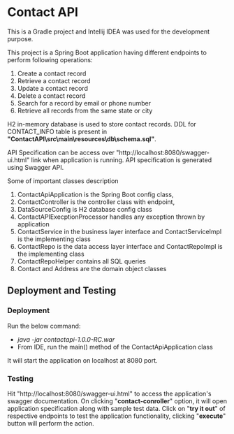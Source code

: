 # Contact API
This is a Gradle project and Intellij IDEA was used for the development purpose. 

This project is a Spring Boot application having different endpoints to perform following operations:
1. Create a contact record
2. Retrieve a contact record
3. Update a contact record
4. Delete a contact record
5. Search for a record by email or phone number
6. Retrieve all records from the same state or city

H2 in-memory database is used to store contact records. DDL for CONTACT_INFO table is present in __"ContactAPI\src\main\resources\db\schema.sql"__.

API Specification can be access over "http://localhost:8080/swagger-ui.html" link when application is running. API specification is generated using Swagger API.

Some of important classes description
1. ContactApiApplication is the Spring Boot config class, 
2. ContactController is the controller class with endpoint,
3. DataSourceConfig is H2 database config class
4. ContactAPIExecptionProcessor handles any exception thrown by application
5. ContactService in the business layer interface and ContactServiceImpl is the implementing class 
6. ContactRepo is the data access layer interface and ContactRepoImpl is the implementing class
7. ContactRepoHelper contains all SQL queries
8. Contact and Address are the domain object classes

## Deployment and Testing
### Deployment
Run the below command:

* _java -jar contactapi-1.0.0-RC.war_
* From IDE, run the main() method of the ContactApiApplication class

It will start the application on localhost at 8080 port.

### Testing
Hit "http://localhost:8080/swagger-ui.html" to access the application's swagger documentation. On clicking "__contact-conroller__" option, it will open application specification along with sample test data. Click on "__try it out__" of respective endpoints to test the application functionality, clicking "__execute__" button will perform the action.
